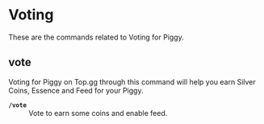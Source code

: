 # Voting
These are the commands related to Voting for Piggy.

## vote
Voting for Piggy on Top.gg through this command will help you earn Silver Coins, Essence and Feed for your Piggy.
<dl>
<dt><code><b>/vote</b></code>
<dd>Vote to earn some coins and enable feed.
</dl>